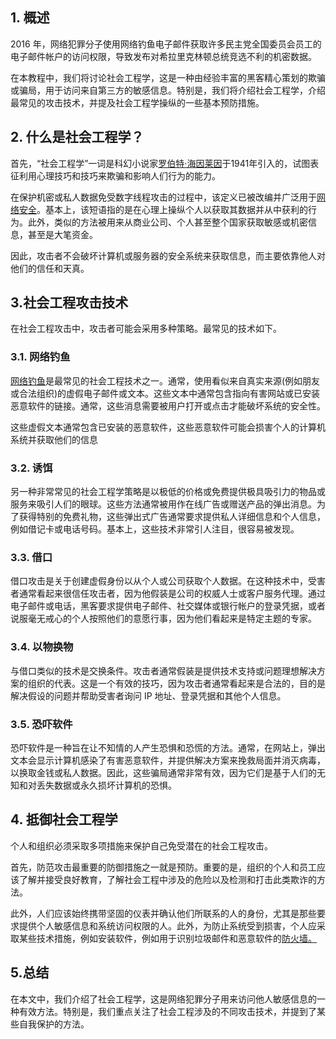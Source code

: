 ## 1. 概述

2016 年，网络犯罪分子使用网络钓鱼电子邮件获取许多民主党全国委员会员工的电子邮件帐户的访问权限，导致发布对希拉里克林顿总统竞选不利的机密数据。

在本教程中，我们将讨论社会工程学，这是一种由经验丰富的黑客精心策划的欺骗或骗局，用于访问来自第三方的敏感信息。特别是，我们将介绍社会工程学，介绍最常见的攻击技术，并提及社会工程学操纵的一些基本预防措施。

## 2. 什么是社会工程学？

首先，“社会工程学”一词是科幻小说家[罗伯特·海因莱因](https://en.wikipedia.org/wiki/Robert_A._Heinlein)于1941年引入的，试图表征利用心理技巧和技巧来欺骗和影响人们行为的能力。

在保护机密或私人数据免受数字线程攻击的过程中，该定义已被改编并广泛用于[网络安全](https://www.baeldung.com/java-security-overview)。基本上，该短语指的是在心理上操纵个人以获取其数据并从中获利的行为。此外，类似的方法被用来从商业公司、个人甚至整个国家获取敏感或机密信息，甚至是大笔资金。

因此，攻击者不会破坏计算机或服务器的安全系统来获取信息，而主要依靠他人对他们的信任和天真。

## 3.社会工程攻击技术

在社会工程攻击中，攻击者可能会采用多种策略。最常见的技术如下。

### 3.1. 网络钓鱼

[网络钓鱼](https://www.baeldung.com/cs/phishing-attacks)是最常见的社会工程技术之一。通常，使用看似来自真实来源(例如朋友或合法组织)的虚假电子邮件或文本。这些文本中通常包含指向有害网站或已安装恶意软件的链接。通常，这些消息需要被用户打开或点击才能破坏系统的安全性。

这些虚假文本通常包含已安装的恶意软件，这些恶意软件可能会损害个人的计算机系统并获取他们的信息

### 3.2. 诱饵

另一种非常常见的社会工程学策略是以极低的价格或免费提供极具吸引力的物品或服务来吸引人们的眼球。这些方法通常被用作在线广告或赠送产品的弹出消息。为了获得特别的免费礼物，这些弹出式广告通常要求提供私人详细信息和个人信息，例如借记卡或电话号码。基本上，这些技术非常引人注目，很容易被发现。

### 3.3. 借口

借口攻击是关于创建虚假身份以从个人或公司获取个人数据。在这种技术中，受害者通常看起来很信任攻击者，因为他假装是公司的权威人士或客户服务代理。通过电子邮件或电话，黑客要求提供电子邮件、社交媒体或银行帐户的登录凭据，或者说服毫无戒心的个人按照他们的意愿行事，因为他们看起来是特定主题的专家。

### 3.4. 以物换物

与借口类似的技术是交换条件。攻击者通常假装是提供技术支持或问题理想解决方案的组织的代表。这是一个有效的技巧，因为攻击者通常看起来是合法的，目的是解决假设的问题并帮助受害者询问 IP 地址、登录凭据和其他个人信息。

### 3.5. 恐吓软件

恐吓软件是一种旨在让不知情的人产生恐惧和恐慌的方法。通常，在网站上，弹出文本会显示计算机感染了有害恶意软件，并提供解决方案来挽救局面并消灭病毒，以换取金钱或私人数据。因此，这些骗局通常非常有效，因为它们是基于人们的无知和对丢失数据或永久损坏计算机的恐惧。

## 4. 抵御社会工程学

个人和组织必须采取多项措施来保护自己免受潜在的社会工程攻击。

首先，防范攻击最重要的防御措施之一就是预防。重要的是，组织的个人和员工应该了解并接受良好教育，了解社会工程中涉及的危险以及检测和打击此类欺诈的方法。

此外，人们应该始终携带坚固的仪表并确认他们所联系的人的身份，尤其是那些要求提供个人敏感信息和系统访问权限的人。此外，为防止系统受到损害，个人应采取某些技术措施，例如安装软件，例如用于识别垃圾邮件和恶意软件的[防火墙。](https://www.baeldung.com/cs/firewalls-intro)

## 5.总结

在本文中，我们介绍了社会工程学，这是网络犯罪分子用来访问他人敏感信息的一种有效方法。特别是，我们重点关注了社会工程涉及的不同攻击技术，并提到了某些自我保护的方法。